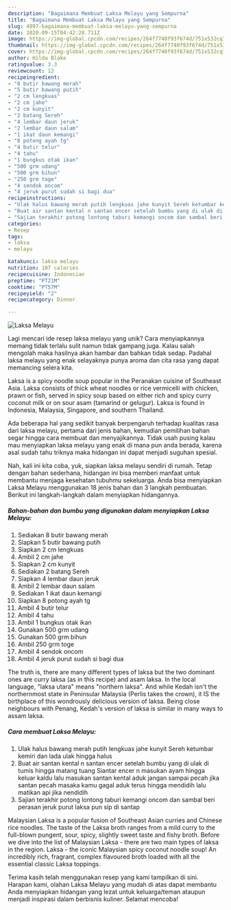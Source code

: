 ```yaml
---
description: "Bagaimana Membuat Laksa Melayu yang Sempurna"
title: "Bagaimana Membuat Laksa Melayu yang Sempurna"
slug: 4897-bagaimana-membuat-laksa-melayu-yang-sempurna
date: 2020-09-15T04:42:28.711Z
image: https://img-global.cpcdn.com/recipes/264f7740f93f674d/751x532cq70/laksa-melayu-foto-resep-utama.jpg
thumbnail: https://img-global.cpcdn.com/recipes/264f7740f93f674d/751x532cq70/laksa-melayu-foto-resep-utama.jpg
cover: https://img-global.cpcdn.com/recipes/264f7740f93f674d/751x532cq70/laksa-melayu-foto-resep-utama.jpg
author: Hilda Blake
ratingvalue: 3.3
reviewcount: 12
recipeingredient:
- "8 butir bawang merah"
- "5 butir bawang putih"
- "2 cm lengkuas"
- "2 cm jahe"
- "2 cm kunyit"
- "2 batang Sereh"
- "4 lembar daun jeruk"
- "2 lembar daun salam"
- "1 ikat daun kemangi"
- "8 potong ayah tg"
- "4 butir telur"
- "4 tahu"
- "1 bungkus otak ikan"
- "500 grm udang"
- "500 grm bihun"
- "250 grm toge"
- "4 sendok oncom"
- "4 jeruk purut sudah si bagi dua"
recipeinstructions:
- "Ulak halus bawang merah putih lengkuas jahe kunyit Sereh ketumbar kemiri dan lada ulak hingga halus"
- "Buat air santan kental n santan encer setelah bumbu yang di ulak di tumis hingga matang tuang Siantar encer n masukan ayam hingga keluar kaldu lalu masukan santan kental aduk jangan sampai pecah jika santan pecah masaka kamu gagal aduk terus hingga mendidih lalu matikan api jika nendidih"
- "Sajian terakhir potong lontong taburi kemangi oncom dan sambal beri perasan jeruk purut laksa pun sip di santap"
categories:
- Resep
tags:
- laksa
- melayu

katakunci: laksa melayu 
nutrition: 107 calories
recipecuisine: Indonesian
preptime: "PT21M"
cooktime: "PT57M"
recipeyield: "2"
recipecategory: Dinner

---
```



![Laksa Melayu](https://img-global.cpcdn.com/recipes/264f7740f93f674d/751x532cq70/laksa-melayu-foto-resep-utama.jpg)

Lagi mencari ide resep laksa melayu yang unik? Cara menyiapkannya memang tidak terlalu sulit namun tidak gampang juga. Kalau salah mengolah maka hasilnya akan hambar dan bahkan tidak sedap. Padahal laksa melayu yang enak selayaknya punya aroma dan cita rasa yang dapat memancing selera kita.

Laksa is a spicy noodle soup popular in the Peranakan cuisine of Southeast Asia. Laksa consists of thick wheat noodles or rice vermicelli with chicken, prawn or fish, served in spicy soup based on either rich and spicy curry coconut milk or on sour asam (tamarind or gelugur). Laksa is found in Indonesia, Malaysia, Singapore, and southern Thailand.

Ada beberapa hal yang sedikit banyak berpengaruh terhadap kualitas rasa dari laksa melayu, pertama dari jenis bahan, kemudian pemilihan bahan segar hingga cara membuat dan menyajikannya. Tidak usah pusing kalau mau menyiapkan laksa melayu yang enak di mana pun anda berada, karena asal sudah tahu triknya maka hidangan ini dapat menjadi suguhan spesial.


Nah, kali ini kita coba, yuk, siapkan laksa melayu sendiri di rumah. Tetap dengan bahan sederhana, hidangan ini bisa memberi manfaat untuk membantu menjaga kesehatan tubuhmu sekeluarga. Anda bisa menyiapkan Laksa Melayu menggunakan 18 jenis bahan dan 3 langkah pembuatan. Berikut ini langkah-langkah dalam menyiapkan hidangannya.

<!--inarticleads1-->

##### Bahan-bahan dan bumbu yang digunakan dalam menyiapkan Laksa Melayu:

1. Sediakan 8 butir bawang merah
1. Siapkan 5 butir bawang putih
1. Siapkan 2 cm lengkuas
1. Ambil 2 cm jahe
1. Siapkan 2 cm kunyit
1. Sediakan 2 batang Sereh
1. Siapkan 4 lembar daun jeruk
1. Ambil 2 lembar daun salam
1. Sediakan 1 ikat daun kemangi
1. Siapkan 8 potong ayah tg
1. Ambil 4 butir telur
1. Ambil 4 tahu
1. Ambil 1 bungkus otak ikan
1. Gunakan 500 grm udang
1. Gunakan 500 grm bihun
1. Ambil 250 grm toge
1. Ambil 4 sendok oncom
1. Ambil 4 jeruk purut sudah si bagi dua


The truth is, there are many different types of laksa but the two dominant ones are curry laksa (as in this recipe) and asam laksa. In the local language, &#34;laksa utara&#34; means &#34;northern laksa&#34;. And while Kedah isn&#39;t the northernmost state in Peninsular Malaysia (Perlis takes the crown), it IS the birthplace of this wondrously delicious version of laksa. Being close neighbours with Penang, Kedah&#39;s version of laksa is similar in many ways to assam laksa. 

<!--inarticleads2-->

##### Cara membuat Laksa Melayu:

1. Ulak halus bawang merah putih lengkuas jahe kunyit Sereh ketumbar kemiri dan lada ulak hingga halus
1. Buat air santan kental n santan encer setelah bumbu yang di ulak di tumis hingga matang tuang Siantar encer n masukan ayam hingga keluar kaldu lalu masukan santan kental aduk jangan sampai pecah jika santan pecah masaka kamu gagal aduk terus hingga mendidih lalu matikan api jika nendidih
1. Sajian terakhir potong lontong taburi kemangi oncom dan sambal beri perasan jeruk purut laksa pun sip di santap


Malaysian Laksa is a popular fusion of Southeast Asian curries and Chinese rice noodles. The taste of the Laksa broth ranges from a mild curry to the full-blown pungent, sour, spicy, slightly sweet taste and fishy broth. Before we dive into the list of Malaysian Laksa - there are two main types of laksa in the region. Laksa - the iconic Malaysian spicy coconut noodle soup! An incredibly rich, fragrant, complex flavoured broth loaded with all the essential classic Laksa toppings. 

Terima kasih telah menggunakan resep yang kami tampilkan di sini. Harapan kami, olahan Laksa Melayu yang mudah di atas dapat membantu Anda menyiapkan hidangan yang lezat untuk keluarga/teman ataupun menjadi inspirasi dalam berbisnis kuliner. Selamat mencoba!
